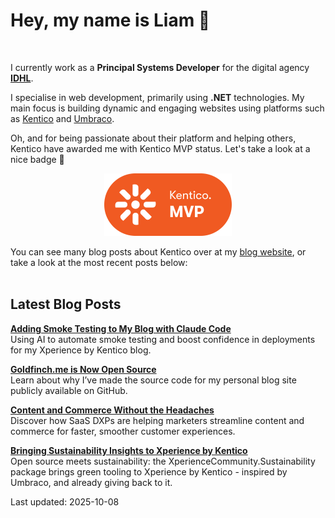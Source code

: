 # Hey, my name is Liam 👋

<br/>

I currently work as a **Principal Systems Developer** for the digital agency **[IDHL](https://www.idhlagency.com)**.

I specialise in web development, primarily using **.NET** technologies. My main focus is building dynamic and engaging websites using platforms such as [Kentico](https://www.kentico.com) and [Umbraco](https://umbraco.com/).

Oh, and for being passionate about their platform and helping others, Kentico have awarded me with Kentico MVP status. Let's take a look at a nice badge 👀

<div align="center">

[<img src="images/kentico-mvp.png" alt="Kentico MVP" width="204" height="100">](https://www.kentico.com/partners/mvp-program)

</div>

You can see many blog posts about Kentico over at my [blog website](https://www.goldfinch.me/), or take a look at the most recent posts below:<br/><br/>

## Latest Blog Posts

**[Adding Smoke Testing to My Blog with Claude Code](https://www.goldfinch.me/blog/adding-smoke-testing-to-my-blog-with-claude-code)**  
Using AI to automate smoke testing and boost confidence in deployments for my Xperience by Kentico blog.


**[Goldfinch.me is Now Open Source](https://www.goldfinch.me/blog/goldfinch-me-is-now-open-source)**  
Learn about why I’ve made the source code for my personal blog site publicly available on GitHub.


**[Content and Commerce Without the Headaches](https://www.goldfinch.me/blog/content-and-commerce-without-the-headaches)**  
Discover how SaaS DXPs are helping marketers streamline content and commerce for faster, smoother customer experiences.


**[Bringing Sustainability Insights to Xperience by Kentico](https://www.goldfinch.me/blog/bringing-sustainability-insights-to-xperience-by-kentico)**  
Open source meets sustainability: the XperienceCommunity.Sustainability package brings green tooling to Xperience by Kentico - inspired by Umbraco, and already giving back to it.


Last updated: 2025-10-08
